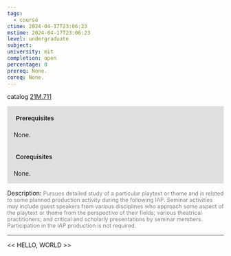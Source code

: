 ```yaml
---
tags:
  - course
ctime: 2024-04-17T23:06:23
mstime: 2024-04-17T23:06:23
level: undergraduate
subject: 
university: mit
completion: open
percentage: 0
prereq: None.
coreq: None.
---
```


catalog [21M.711](http://student.mit.edu/catalog/m21Mb.html#21M.711)

<span style="display: block; padding: 15px; background-color: rgb(100, 100, 100, 0.2);"><font id="m_prereq2602_0" style="display: block; font-family: Arial, sans-serif; font-weight: bold; padding: 5px">Prerequisites</font><br><span id="prereq2602_0">None.</span></span>
<span style="display: block; padding: 15px; background-color: rgb(100, 100, 100, 0.2);"><font id="m_coreq2602_0" style="display: block; font-family: Arial, sans-serif; font-weight: bold; padding: 5px">Corequisites</font><br><span id="coreq2602_0">None.</span></span>

<font style="">Description:</font>
<font style="color: grey; font-size: 0.8rem;">Pursues detailed study of a particular playtext or theme and is related to some planned production activity during the following IAP. Seminar activities may include guest speakers from various disciplines who approach some aspect of the playtext or theme from the perspective of their fields; various theatrical practitioners; and critical and scholarly presentations by seminar members. Participation in the IAP production is not required.</font>



---

<< HELLO, WORLD >>
